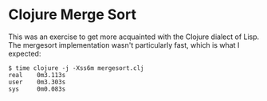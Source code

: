 Clojure Merge Sort
==================

This was an exercise to get more acquainted with the Clojure dialect of Lisp. The mergesort implementation
wasn't particularly fast, which is what I expected:

    $ time clojure -j -Xss6m mergesort.clj 
    real	0m3.113s
    user	0m3.303s
    sys     0m0.083s
